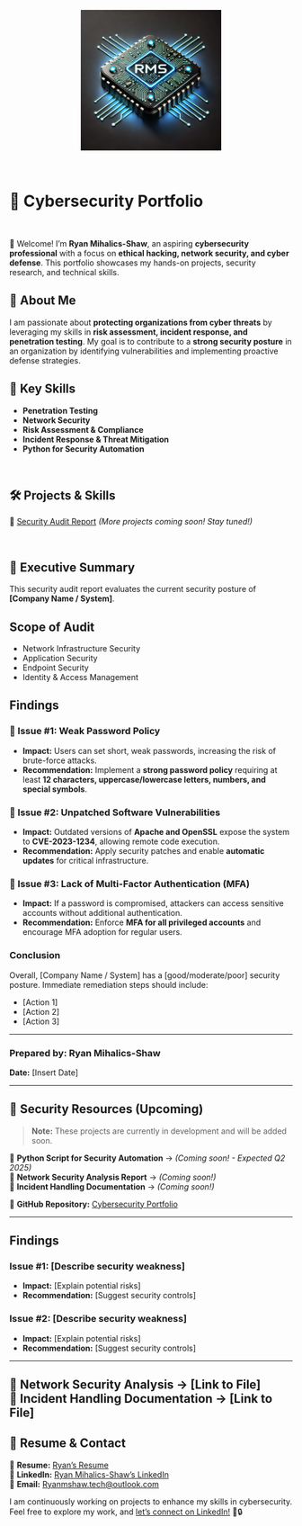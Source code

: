 <p align="center">
  <img src="https://raw.githubusercontent.com/CyberSecRYAN/Cybersecurity-Portfolio/23f2d1258d55e49f3373018985d195f02a0759f2/Logo.png" width="250">
</p>

<br>

# 📂 Cybersecurity Portfolio
<br>

👋 Welcome! I’m **Ryan Mihalics-Shaw**, an aspiring **cybersecurity professional** with a focus on **ethical hacking, network security, and cyber defense**. This portfolio showcases my hands-on projects, security research, and technical skills.  

## 🔹 About Me  
I am passionate about **protecting organizations from cyber threats** by leveraging my skills in **risk assessment, incident response, and penetration testing**. My goal is to contribute to a **strong security posture** in an organization by identifying vulnerabilities and implementing proactive defense strategies.  
## 📌 Key Skills  
- **Penetration Testing**  
- **Network Security**  
- **Risk Assessment & Compliance**  
- **Incident Response & Threat Mitigation**  
- **Python for Security Automation**  
  

<br>  

## 🛠️ Projects & Skills  
🔹 [Security Audit Report](#) *(More projects coming soon! Stay tuned!)*    

<br>  

## 📄 Executive Summary  
This security audit report evaluates the current security posture of **[Company Name / System]**.   

## Scope of Audit
- Network Infrastructure Security
- Application Security
- Endpoint Security
- Identity & Access Management

## Findings  
### 🔹 Issue #1: Weak Password Policy  
   - **Impact:** Users can set short, weak passwords, increasing the risk of brute-force attacks.  
   - **Recommendation:** Implement a **strong password policy** requiring at least **12 characters, uppercase/lowercase letters, numbers, and special symbols**.  

### 🔹 Issue #2: Unpatched Software Vulnerabilities  
   - **Impact:** Outdated versions of **Apache and OpenSSL** expose the system to **CVE-2023-1234**, allowing remote code execution.  
   - **Recommendation:** Apply security patches and enable **automatic updates** for critical infrastructure.  

### 🔹 Issue #3: Lack of Multi-Factor Authentication (MFA)  
   - **Impact:** If a password is compromised, attackers can access sensitive accounts without additional authentication.  
   - **Recommendation:** Enforce **MFA for all privileged accounts** and encourage MFA adoption for regular users.  
### Conclusion
Overall, [Company Name / System] has a [good/moderate/poor] security posture. Immediate remediation steps should include:

- [Action 1]  
- [Action 2]  
- [Action 3]  

---

### **Prepared by:** Ryan Mihalics-Shaw  
**Date:** [Insert Date]  

---



## 🔹 Security Resources (Upcoming)  
> **Note:** These projects are currently in development and will be added soon.  

🔹 **Python Script for Security Automation** → *(Coming soon! - Expected Q2 2025)*  
🔹 **Network Security Analysis Report** → *(Coming soon!)*  
🔹 **Incident Handling Documentation** → *(Coming soon!)*  

📂 **GitHub Repository:** [Cybersecurity Portfolio](https://github.com/CyberSecRYAN)  

---

## Findings  

### Issue #1: [Describe security weakness]  
- **Impact:** [Explain potential risks]  
- **Recommendation:** [Suggest security controls]  

### Issue #2: [Describe security weakness]  
- **Impact:** [Explain potential risks]  
- **Recommendation:** [Suggest security controls]      

---

  

🔹 **Network Security Analysis** → [Link to File]  
🔹 **Incident Handling Documentation** → [Link to File]  
---
## 📄 Resume & Contact  
📄 **Resume:** [Ryan’s Resume](http://bit.ly/3Dzg88B)  
🔗 **LinkedIn:** [Ryan Mihalics-Shaw’s LinkedIn](https://www.linkedin.com/in/ryan-mihalics-shaw-a4606319b)  
📧 **Email:** [Ryanmshaw.tech@outlook.com](mailto:Ryanmshaw.tech@outlook.com)     

I am continuously working on projects to enhance my skills in cybersecurity. Feel free to explore my work, and [let’s connect on LinkedIn!](https://www.linkedin.com/in/ryan-mihalics-shaw-a4606319b) 🚀🔒  
